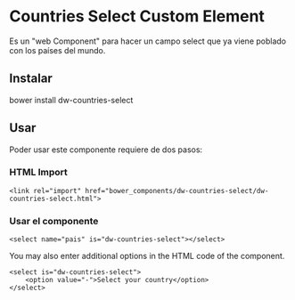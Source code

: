 # Countries Select Custom Element

Es un "web Component" para hacer un campo select que ya viene poblado con los países del mundo.

## Instalar

bower install dw-countries-select

## Usar

Poder usar este componente requiere de dos pasos:

### HTML Import

```script
<link rel="import" href="bower_components/dw-countries-select/dw-countries-select.html">
```

### Usar el componente

```script
<select name="pais" is="dw-countries-select"></select>
```

You may also enter additional options in the HTML code of the component.

```script
<select is="dw-countries-select">
    <option value="-">Select your country</option>
</select>